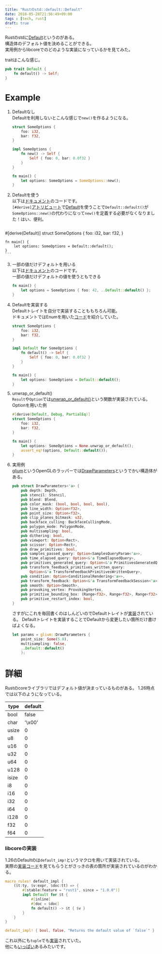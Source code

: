 ```yaml
---
title: "Rustのstd::default::Default"
date: 2018-05-28T21:56:49+09:00
tags : [tech, rust]
draft: true
---
```


Rustのstdに[Default](https://doc.rust-lang.org/std/default/trait.Default.html)というのがある。  
構造体のデフォルト値を決めることができる。  
実用例からlibcoreでのどのような実装になっているかを見てみた。  

traitはこんな感じ。

```rust
pub trait Default {
    fn default() -> Self;
}
```

# Example
1. Defaultなし  
Defaultを利用しないとこんな感じで`new()`を作るようになる。

    ```rust
    struct SomeOptions {
        foo: i32,
        bar: f32,
    }

    impl SomeOptions {
        fn new() -> Self {
            Self { foo: 0, bar: 0.0f32 }
        }
    }

    fn main() {
        let options: SomeOptions = SomeOptions::new();
    }
    ```

2. Defaultを使う    
以下は[ドキュメント](https://doc.rust-lang.org/std/default/trait.Default.html)のコードです。   
`[#derive]`[アトリビュート](http://rust-lang-ja.org/rust-by-example/attribute.html)で[Default](https://doc.rust-lang.org/std/default/trait.Default.html)を使うことで`Default::default()`が`SomeOptions::new()`の代わりになって`new()`を定義する必要がなくなりました！はい、便利。

    ```rust
#[derive(Default)]
    struct SomeOptions {
        foo: i32,
        bar: f32,
    }

    fn main() {
        let options: SomeOptions = Default::default();
    }
    ```

3. 一部の値だけデフォルトを用いる  
以下は[ドキュメント](https://doc.rust-lang.org/std/default/trait.Default.html)のコードです。  
一部の値だけデフォルトの値を使うともできる

    ```rust
    fn main() {
        let options = SomeOptions { foo: 42, ..Default::default() };
    }
    ```

4. Defaultを実装する  
Defaultトレイトを自分で実装することももちろん可能。  
ドキュメントではEnumを用いた[コード](https://doc.rust-lang.org/std/default/trait.Default.html#how-can-i-implement-default)を紹介していた。

    ```rust
    struct SomeOptions {
        foo: i32,
        bar: f32,
    }

    impl Default for SomeOptions {
        fn default() -> Self {
            Self { foo: 0, bar: 0.0f32 }
        }
    }

    fn main() {
        let options: SomeOptions = Default::default();
    }
    ```

5. unwrap_or_default()  
`Result`や`Option`では[unwrap_or_default()](https://doc.rust-lang.org/std/option/enum.Option.html#method.unwrap_or_default)という関数が実装されている。  
Optionを用いた例

    ```rust
    #[derive(Default, Debug, PartialEq)]
    struct SomeOptions {
        foo: i32,
        bar: f32,
    }

    fn main() {
        let options: SomeOptions = None.unwrap_or_default();
        assert_eq!(options, Default::default());
    }
    ```

6. 実用例  
[glium](https://github.com/glium/glium)というOpenGLのラッパーでは[DrawParameters](https://github.com/glium/glium/blob/v0.13.5/src/draw_parameters/mod.rs#L246-L381)というでかい構造体がある。

    ```rust
    pub struct DrawParameters<'a> {
        pub depth: Depth,
        pub stencil: Stencil,
        pub blend: Blend,
        pub color_mask: (bool, bool, bool, bool),
        pub line_width: Option<f32>,
        pub point_size: Option<f32>,
        pub clip_planes_bitmask: u32,
        pub backface_culling: BackfaceCullingMode,
        pub polygon_mode: PolygonMode,
        pub multisampling: bool,
        pub dithering: bool,
        pub viewport: Option<Rect>,
        pub scissor: Option<Rect>,
        pub draw_primitives: bool,
        pub samples_passed_query: Option<SamplesQueryParam<'a>>,
        pub time_elapsed_query: Option<&'a TimeElapsedQuery>,
        pub primitives_generated_query: Option<&'a PrimitivesGeneratedQuery>,
        pub transform_feedback_primitives_written_query:
            Option<&'a TransformFeedbackPrimitivesWrittenQuery>,
        pub condition: Option<ConditionalRendering<'a>>,
        pub transform_feedback: Option<&'a TransformFeedbackSession<'a>>,
        pub smooth: Option<Smooth>,
        pub provoking_vertex: ProvokingVertex,
        pub primitive_bounding_box: (Range<f32>, Range<f32>, Range<f32>, Range<f32>),
        pub primitive_restart_index: bool,
    }
    ```

    さすがにこれを毎回書くのはしんどいのでDefaultトレイトが[実装](https://github.com/glium/glium/blob/v0.13.5/src/draw_parameters/mod.rs#L421-L448)されている。
    Defaultトレイトを実装することでDefaultから変更したい箇所だけ書けばよくなる。  

    ```rust
    let params = glium::DrawParameters {
        point_size: Some(5.0),
        multisampling: false,
        ..Default::default()
        };
    ```

# 詳細
Rustのcoreライブラリではデフォルト値が決まっているものがある。
1.26時点では以下のようになっている。

type  | default
-------- | -----
bool | false
char | '\x00'
usize | 0
u8 | 0
u16 | 0
u32 | 0
u64 | 0
u128 | 0
isize | 0
i8 | 0
i16 | 0
i32 | 0
i64 | 0
i128 | 0
f32 | 0
f64 | 0

### libcoreの実装
1.26のDefaultのは`default_imp!`というマクロを用いて実装されている。  
実際の[実装コード](https://github.com/rust-lang/rust/blob/1.26.0/src/libcore/default.rs#L128-L158)を見てもらうとがさっきの表の箇所が実装されているのがわかる。

```rust
macro_rules! default_impl {
    ($t:ty, $v:expr, $doc:tt) => {
        #[stable(feature = "rust1", since = "1.0.0")]
        impl Default for $t {
            #[inline]
            #[doc = $doc]
            fn default() -> $t { $v }
        }
    }
}

default_impl! { bool, false, "Returns the default value of `false`" }
```

これ以外にも`tuple`でも[実装](https://github.com/rust-lang/rust/blob/1.26.0/src/libcore/tuple.rs#L73-L78)されていた。  
他にも[いっぱい](https://doc.rust-lang.org/std/default/trait.Default.html#implementors)あるみたいです。
